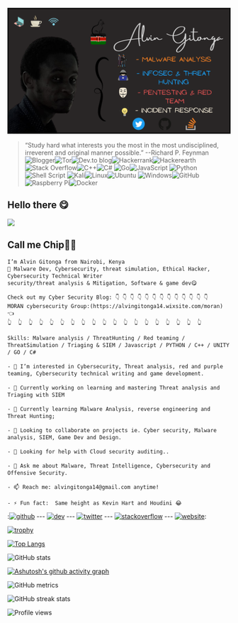 ![Malware analyst, Developer, Pentester, OffSec and Red Teamer, Security Consultant...  ](https://github.com/alvin-tosh/alvin-tosh/blob/main/Alvin%20Gitonga(4).png)
> “Study hard what interests you the most in the most undisciplined, irreverent and original manner possible.” --Richard P. Feynman
![Blogger](https://img.shields.io/badge/Blogger-FF5722?style=for-the-badge&logo=blogger&logoColor=white)![Tor](https://img.shields.io/badge/Tor-7D4698?style=for-the-badge&logo=Tor-Browser&logoColor=white)![Dev.to blog](https://img.shields.io/badge/dev.to-0A0A0A?style=for-the-badge&logo=dev.to&logoColor=white)![Hackerrank](https://img.shields.io/badge/-Hackerrank-2EC866?style=for-the-badge&logo=HackerRank&logoColor=white)![Hackerearth](https://img.shields.io/badge/HackerEarth-%232C3454.svg?&style=for-the-badge&logo=HackerEarth&logoColor=Blue)![Stack Overflow](https://img.shields.io/badge/-Stackoverflow-FE7A16?style=for-the-badge&logo=stack-overflow&logoColor=white)![C++](https://img.shields.io/badge/c++-%2300599C.svg?style=for-the-badge&logo=c%2B%2B&logoColor=white)![C#](https://img.shields.io/badge/c%23-%23239120.svg?style=for-the-badge&logo=c-sharp&logoColor=white) ![Go](https://img.shields.io/badge/go-%2300ADD8.svg?style=for-the-badge&logo=go&logoColor=white)![JavaScript](https://img.shields.io/badge/javascript-%23323330.svg?style=for-the-badge&logo=javascript&logoColor=%23F7DF1E) ![Python](https://img.shields.io/badge/python-3670A0?style=for-the-badge&logo=python&logoColor=ffdd54)![Shell Script](https://img.shields.io/badge/shell_script-%23121011.svg?style=for-the-badge&logo=gnu-bash&logoColor=white) ![Kali](https://img.shields.io/badge/Kali-268BEE?style=for-the-badge&logo=kalilinux&logoColor=white)![Linux](https://img.shields.io/badge/Linux-FCC624?style=for-the-badge&logo=linux&logoColor=black)![Ubuntu](https://img.shields.io/badge/Ubuntu-E95420?style=for-the-badge&logo=ubuntu&logoColor=white) ![Windows](https://img.shields.io/badge/Windows-0078D6?style=for-the-badge&logo=windows&logoColor=white)![GitHub](https://img.shields.io/badge/github-%23121011.svg?style=for-the-badge&logo=github&logoColor=white)![Raspberry Pi](https://img.shields.io/badge/-RaspberryPi-C51A4A?style=for-the-badge&logo=Raspberry-Pi)![Docker](https://img.shields.io/badge/docker-%230db7ed.svg?style=for-the-badge&logo=docker&logoColor=white)

## Hello there 😋

<img src="https://raw.githubusercontent.com/MartinHeinz/MartinHeinz/master/wave.gif" width="180px" align="center"> 

## Call me Chip:hamster::paw_prints:

```
I’m Alvin Gitonga from Nairobi, Kenya
👀 Malware Dev, Cybersecurity, threat simulation, Ethical Hacker, Cybersecurity Technical Writer
security/threat analysis & Mitigation, Software & game dev😋

Check out my Cyber Security Blog: 👇 👇 👇 👇 👇 👇 👇 👇 👇 👇 👇 👇 👇
MORAN cybersecurity Group:(https://alvingitonga14.wixsite.com/moran) 👈
👆  👆  👆  👆  👆  👆  👆  👆  👆  👆  👆  👆  👆  👆  👆  👆  👆  👆  👆

Skills: Malware analysis / ThreatHunting / Red teaming / ThreatSimulation / Triaging & SIEM / Javascript / PYTHON / C++ / UNITY / GO / C#

- 👀 I’m interested in Cybersecurity, Threat analysis, red and purple teaming, Cybersecurity technical writing and game development.

- 🔭 Currently working on learning and mastering Threat analysis and Triaging with SIEM 

- 🌱 Currently learning Malware Analysis, reverse engineering and Threat Hunting;

- 👯 Looking to collaborate on projects ie. Cyber security, Malware analysis, SIEM, Game Dev and Design. 

- 🤔 Looking for help with Cloud security auditing.. 

- 💬 Ask me about Malware, Threat Intelligence, Cybersecurity and Offensive Security. 

- 📫 Reach me: alvingitonga14@gmail.com anytime! 

- ⚡ Fun fact:  Same height as Kevin Hart and Houdini 😂 
```


:[<img src='https://cdn.jsdelivr.net/npm/simple-icons@3.0.1/icons/github.svg' alt='github' height='40'>](https://github.com/alvin-tosh) --- [<img src='https://cdn.jsdelivr.net/npm/simple-icons@3.0.1/icons/dev-dot-to.svg' alt='dev' height='40'>](https://dev.to/alvin_tosh) --- [<img src='https://cdn.jsdelivr.net/npm/simple-icons@3.0.1/icons/twitter.svg' alt='twitter' height='40'>](https://twitter.com/_Lord_Heathen) --- [<img src='https://cdn.jsdelivr.net/npm/simple-icons@3.0.1/icons/stackoverflow.svg' alt='stackoverflow' height='40'>](https://stackoverflow.com/users/user:18108613) --- [<img src='https://cdn.jsdelivr.net/npm/simple-icons@3.0.1/icons/icloud.svg' alt='website' height='40'>](https://chat-dapp.surge.sh/): 


[![trophy](https://github-profile-trophy.vercel.app/?username=alvin-tosh&theme=onedark)](https://github.com/ryo-ma/github-profile-trophy)

[![Top Langs](https://github-readme-stats.vercel.app/api/top-langs/?username=alvin-tosh&theme=tokyonight&show_icons=true)](https://github.com/anuraghazra/github-readme-stats)

![GitHub stats](https://github-readme-stats.vercel.app/api?username=alvin-tosh&show_icons=true&count_private=true&bg_color=0D1117)  
 
[![Ashutosh's github activity graph](https://github-readme-activity-graph.cyclic.app/graph?username=alvin-tosh&theme=gotham)](https://github.com/ashutosh00710/github-readme-activity-graph)

![GitHub metrics](https://metrics.lecoq.io/alvin-tosh)  

![GitHub streak stats](https://github-readme-streak-stats.herokuapp.com/?user=alvin-tosh&theme=black-ice&hide_border=true&stroke=0000&background=060A0CD0)  

![Profile views](https://gpvc.arturio.dev/alvin-tosh)  

<!---
alvin-tosh/alvin-tosh is a ✨ special ✨ repository because its `README.md` (this file) appears on your GitHub profile.
You can click the Preview link to take a look at your changes.
--->
